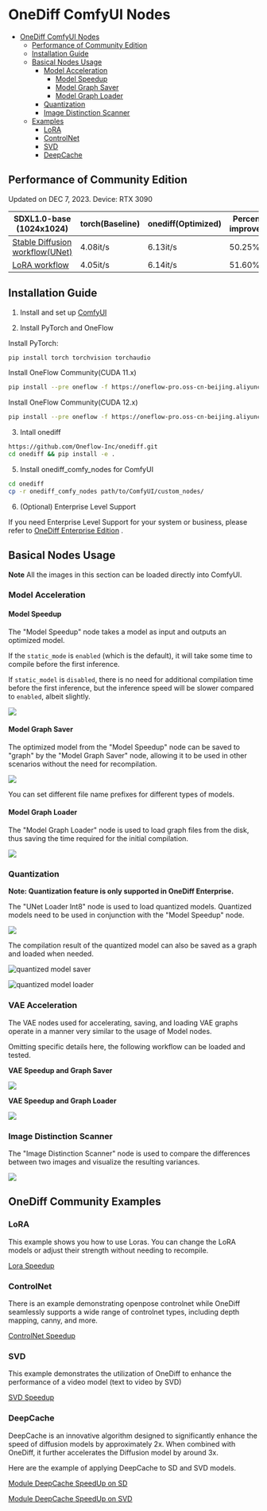 # OneDiff ComfyUI Nodes

- [OneDiff ComfyUI Nodes](#onediff-comfyui-nodes)
  - [Performance of Community Edition](#performance-of-community-edition)
  - [Installation Guide](#installation-guide)
  - [Basical Nodes Usage](#basical-nodes-usage)
    - [Model Acceleration](#model-acceleration)
      - [Model Speedup](#model-speedup)
      - [Model Graph Saver](#model-graph-saver)
      - [Model Graph Loader](#model-graph-loader)
    - [Quantization](#quantization)
    - [Image Distinction Scanner](#image-distinction-scanner)
  - [Examples](#onediff-community-examples)
    - [LoRA](#lora)
    - [ControlNet](#controlnet)
    - [SVD](#svd)
    - [DeepCache](#deepcache)



## Performance of Community Edition

Updated on DEC 7, 2023. Device: RTX 3090

| SDXL1.0-base (1024x1024)                         | torch(Baseline) | onediff(Optimized) | Percentage improvement |
|--------------------------------------------------|-----------------|--------------------|------------------------|
| [Stable Diffusion workflow(UNet)](workflows/model-speedup.png)    | 4.08it/s        | 6.13it/s           | 50.25%                 |
| [LoRA workflow](workflows/model-speedup-lora.png) | 4.05it/s        | 6.14it/s           | 51.60%                 |


## Installation Guide

1. Install and set up [ComfyUI](https://github.com/comfyanonymous/ComfyUI)


2. Install PyTorch and OneFlow

Install PyTorch:

```bash
pip install torch torchvision torchaudio
```

Install OneFlow Community(CUDA 11.x)

```bash
pip install --pre oneflow -f https://oneflow-pro.oss-cn-beijing.aliyuncs.com/branch/community/cu118
```

Install OneFlow Community(CUDA 12.x)

```bash
pip install --pre oneflow -f https://oneflow-pro.oss-cn-beijing.aliyuncs.com/branch/community/cu121
```

3. Intall onediff

```bash
https://github.com/Oneflow-Inc/onediff.git
cd onediff && pip install -e .
```

5. Install onediff_comfy_nodes for ComfyUI

```bash
cd onediff
cp -r onediff_comfy_nodes path/to/ComfyUI/custom_nodes/
```

6. (Optional) Enterprise Level Support

If you need Enterprise Level Support for your system or business, please refer to [OneDiff Enterprise Edition](https://github.com/Oneflow-Inc/onediff/blob/main/README.md#onediff-enterprise-edition) .




## Basical Nodes Usage

**Note** All the images in this section can be loaded directly into ComfyUI. 

### Model Acceleration

#### Model Speedup

The "Model Speedup" node takes a model as input and outputs an optimized model.

If the `static_mode` is `enabled` (which is the default), it will take some time to compile before the first inference.

If `static_model` is `disabled`, there is no need for additional compilation time before the first inference, but the inference speed will be slower compared to `enabled`, albeit slightly.

![](workflows/model-speedup.png)

#### Model Graph Saver

The optimized model from the "Model Speedup" node can be saved to "graph" by the "Model Graph Saver" node, allowing it to be used in other scenarios without the need for recompilation.

![](workflows/model-graph-saver.png)

You can set different file name prefixes for different types of models.

#### Model Graph Loader

The "Model Graph Loader" node is used to load graph files from the disk, thus saving the time required for the initial compilation.

![](workflows/model-graph-loader.png)

### Quantization

**Note: Quantization feature is only supported in OneDiff Enterprise.**

The "UNet Loader Int8" node is used to load quantized models. Quantized models need to be used in conjunction with the "Model Speedup" node.

![](workflows/int8-speedup.png)

The compilation result of the quantized model can also be saved as a graph and loaded when needed.

 
![quantized model saver](workflows/int8-graph-saver.png)

![quantized model loader](workflows/int8-graph-loader.png)


### VAE Acceleration

The VAE nodes used for accelerating, saving, and loading VAE graphs operate in a manner very similar to the usage of Model nodes.

Omitting specific details here, the following workflow can be loaded and tested.

**VAE Speedup and Graph Saver**

![](workflows/vae-graph-saver.png)

**VAE Speedup and Graph Loader**

![](workflows/vae-graph-loader.png)


### Image Distinction Scanner

The "Image Distinction Scanner" node is used to compare the differences between two images and visualize the resulting variances.

![](workflows/image-distinction-scanner.png)

## OneDiff Community Examples 

### LoRA                  

This example shows you how to use Loras. You can change the LoRA models or adjust their strength without needing to recompile.

[Lora Speedup](workflows/model-speedup-lora.png)

### ControlNet

There is an example demonstrating openpose controlnet while OneDiff seamlessly supports a wide range of controlnet types, including depth mapping, canny, and more.

[ControlNet Speedup](workflows/model-speedup-controlnet.png)

### SVD

This example demonstrates the utilization of OneDiff to enhance the performance of a video model (text to video by SVD)

[SVD Speedup](workflows/text-to-video-speedup.png)

### DeepCache

DeepCache is an innovative algorithm designed to significantly enhance the speed of diffusion models by approximately 2x. When combined with OneDiff, it further accelerates the Diffusion model by around 3x.

Here are the example of applying DeepCache to SD and SVD models.

[Module DeepCache SpeedUp on SD](workflows/deep-cache.png)

[Module DeepCache SpeedUp on SVD](workflows/svd-deepcache.png)





